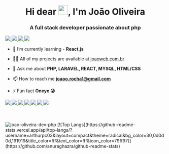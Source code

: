<h1 align="center">Hi dear <img src="https://raw.githubusercontent.com/kaueMarques/kaueMarques/master/hi.gif" width="30px">, I'm João Oliveira</h1>
<h3 align="center">A full stack developer passionate about php</h3>

<a href="https://www.linkedin.com/in/joao-php/">
	<img src="https://img.shields.io/badge/LinkedIn-0077B5?style=for-the-badge&logo=linkedin&logoColor=white">
</a>
<a href="https://joaoweb.com.br/">
	<img src="https://img.shields.io/badge/Portfolio-FF5722?style=for-the-badge&logo=blogger&logoColor=white">
</a>
<a href="mailto:joaoo.rocha1@gmail.com">
	<img src="https://img.shields.io/badge/Gmail-D14836?style=for-the-badge&logo=gmail&logoColor=white">
</a>
<a href="https://whats.link/joaodevphp">
	<img src="https://img.shields.io/badge/WhatsApp-25D366?style=for-the-badge&logo=whatsapp&logoColor=white">
</a>

- 🌱 I’m currently learning - **React.js** 

- 👨‍💻 All of my projects are available at [joaoweb.com.br](https://joaoweb.com.br/)

- 💬 Ask me about **PHP, LARAVEL, REACT, MYSQL, HTML/CSS**

- 📫 How to reach me **joaoo.rocha1@gmail.com**

- ⚡ Fun fact **Oneye 😜**

<a href="">
	<img src="https://img.shields.io/badge/Laravel-FF2D20?style=for-the-badge&logo=laravel&logoColor=white">
</a>
<a href="">
	<img src="https://img.shields.io/badge/PHP-777BB4?style=for-the-badge&logo=php&logoColor=white">
</a>
<a href="">
	<img src="https://img.shields.io/badge/MySQL-00000F?style=for-the-badge&logo=mysql&logoColor=white">
</a>
<a href="">
	<img src="https://img.shields.io/badge/React-20232A?style=for-the-badge&logo=react&logoColor=61DAFB">
</a>
<a href="">
	<img src="https://img.shields.io/badge/HTML5-E34F26?style=for-the-badge&logo=html5&logoColor=white">
</a>
<a href="">
	<img src="https://img.shields.io/badge/CSS3-1572B6?style=for-the-badge&logo=css3&logoColor=white">
</a>
<a href="">
	<img src="https://img.shields.io/badge/Redux-593D88?style=for-the-badge&logo=redux&logoColor=white">
</a><br/><br/><br/><br/>


<img src="https://github-readme-stats.vercel.app/api?username=joao-oliveira-dev-php&show_icons=true" alt="joao-oliveira-dev-php"/> 
[![Top Langs](https://github-readme-stats.vercel.app/api/top-langs/?username=arthurpc03&layout=compact&theme=radical&bg_color=30,0d0d0d,191919&title_color=fff&text_color=fff&icon_color=79ff97)](https://github.com/anuraghazra/github-readme-stats)

